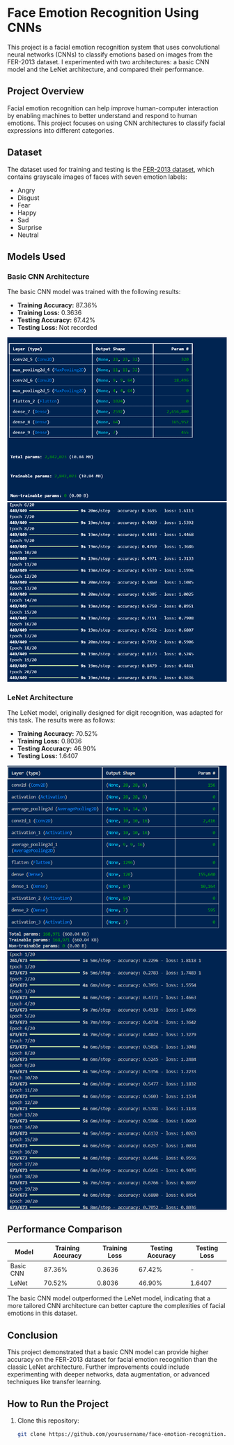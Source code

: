 # Face Emotion Recognition Using CNNs

This project is a facial emotion recognition system that uses convolutional neural networks (CNNs) to classify emotions based on images from the FER-2013 dataset. I experimented with two architectures: a basic CNN model and the LeNet architecture, and compared their performance.

## Project Overview

Facial emotion recognition can help improve human-computer interaction by enabling machines to better understand and respond to human emotions. This project focuses on using CNN architectures to classify facial expressions into different categories.

## Dataset

The dataset used for training and testing is the [FER-2013 dataset](https://www.kaggle.com/datasets/msambare/fer2013), which contains grayscale images of faces with seven emotion labels: 
- Angry
- Disgust
- Fear
- Happy
- Sad
- Surprise
- Neutral

## Models Used

### Basic CNN Architecture
The basic CNN model was trained with the following results:
- **Training Accuracy:** 87.36%
- **Training Loss:** 0.3636
- **Testing Accuracy:** 67.42%
- **Testing Loss:** Not recorded

![Basic CNN Model Summary](pictures/basic_cnn_summary.png)
![Basic CNN Training Results](pictures/basic_cnn_training.png)

### LeNet Architecture
The LeNet model, originally designed for digit recognition, was adapted for this task. The results were as follows:
- **Training Accuracy:** 70.52%
- **Training Loss:** 0.8036
- **Testing Accuracy:** 46.90%
- **Testing Loss:** 1.6407

![LeNet Model Summary](pictures/lenet_cnn_summary.png)
![LeNet Training Results](pictures/lenet_cnn_training.png)

## Performance Comparison

| Model       | Training Accuracy | Training Loss | Testing Accuracy | Testing Loss |
|-------------|-------------------|---------------|------------------|--------------|
| Basic CNN   | 87.36%            | 0.3636        | 67.42%           | -            |
| LeNet       | 70.52%            | 0.8036        | 46.90%           | 1.6407       |

The basic CNN model outperformed the LeNet model, indicating that a more tailored CNN architecture can better capture the complexities of facial emotions in this dataset.

## Conclusion

This project demonstrated that a basic CNN model can provide higher accuracy on the FER-2013 dataset for facial emotion recognition than the classic LeNet architecture. Further improvements could include experimenting with deeper networks, data augmentation, or advanced techniques like transfer learning.

## How to Run the Project

1. Clone this repository:
   ```bash
   git clone https://github.com/yourusername/face-emotion-recognition.git
